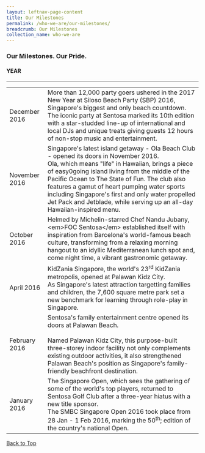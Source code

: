 ```yaml
--- 
layout: leftnav-page-content 
title: Our Milestones
permalink: /who-we-are/our-milestones/ 
breadcrumb: Our Milestones
collection_name: who-we-are 
--- 
```

### **Our Milestones. Our Pride.**

#### **YEAR**
<hr style="margin-top:12px;">
<table class="table-v">
    <tr>
        <td>December 2016</td>
        <td>More than 12,000 party goers ushered in the 2017 New Year at Siloso Beach Party (SBP) 2016, Singapore's biggest and only beach countdown.
            <br>The iconic party at Sentosa marked its 10th edition with a star-studded line-up of international and local DJs and unique treats giving guests 12 hours of non-stop music and entertainment.
            <br>
        </td>
    </tr>
    <tr>
        <td>November 2016</td>
        <td>Singapore's latest island getaway - Ola Beach Club - opened its doors in November 2016.
            <br>Ola, which means "life" in Hawaiian, brings a piece of easy0going island living from the middle of the Pacific Ocean to The State of Fun. The club also features a gamut of heart pumping water sports including Singapore's first and only water propelled Jet Pack and Jetblade, while serving up an all-day Hawaiian-inspired menu.
            <br>
        </td>
    </tr>
    <tr>
        <td>October 2016</td>
        <td>Helmed by Michelin-starred Chef Nandu Jubany, &lt;em&gt;FOC Sentosa&lt;/em&gt; established itself with inspiration from Barcelona's world-famous beach culture, transforming from a relaxing morning hangout to an idyllic Mediterranean lunch spot and, come night time, a vibrant gastronomic getaway.</td>
    </tr>
    <tr>
        <td>April 2016</td>
        <td>KidZania Singapore, the world's 23<sup>rd</sup> KidZania metropolis, opened at Palawan Kidz City.
            <br>As Singapore's latest attraction targetting families and children, the 7,600 square metre park set a new benchmark for learning through role-play in Singapore.
            <br>
        </td>
    </tr>
    <tr>
        <td>February 2016</td>
        <td>Sentosa's family entertainment centre opened its doors at Palawan Beach.
            <br>
            <br>Named Palawan Kidz City, this purpose-built three-storey indoor facility not only complements existing outdoor activities, it also strengthened Palawan Beach's position as Singapore's family-friendly beachfront destination.
            <br>
        </td>
    </tr>
    <tr>
        <td>January 2016
            <br>
        </td>
        <td>The Singapore Open, which sees the gathering of some of the world's top players, returned to Sentosa Golf Club after a three-year hiatus with a new title sponsor.
            <br>The SMBC Singapore Open 2016 took place from 28 Jan - 1 Feb 2016, marking the 50<sup>th</sup>; edition of the country's national Open.
            <br>
        </td>
    </tr>
</table>
<div class="row is-pulled-right">
    <a href="#our-milestones-our-pride">Back to Top</a>
</div>


<!--TEMPLATE
#### **YEAR**
<hr style="margin-top:12px;">
<table class="table-v">
    <tr>
        <td></td>
        <td>
            <ul>
                <li></li>
            </ul>
        </td>
    </tr>
</table>
<div class="row is-pulled-right">
    <a href="#our-milestones-our-pride">Back to Top</a>
</div>
-->




